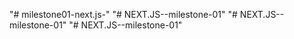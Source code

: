 "# milestone01-next.js-" 
"# NEXT.JS--milestone-01" 
"# NEXT.JS--milestone-01" 
"# NEXT.JS--milestone-01" 
